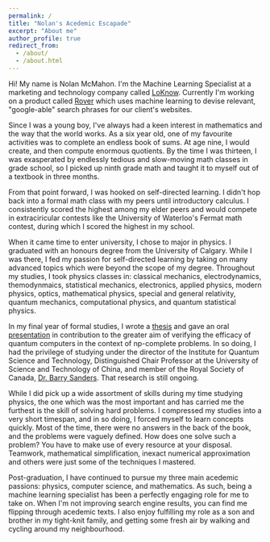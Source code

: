 ```yaml
---
permalink: /
title: "Nolan's Acedemic Escapade"
excerpt: "About me"
author_profile: true
redirect_from: 
  - /about/
  - /about.html
---
```


Hi! My name is Nolan McMahon. I'm the Machine Learning Specialist at a marketing and technology company called [LoKnow](https://loknow.com/). Currently I'm working on a product called [Rover](https://loknow.com/platforms/rover/) which uses machine learning to devise relevant, "google-able" search phrases for our client's websites.

Since I was a young boy, I've always had a keen interest in mathematics and the way that the world works. As a six year old, one of my favourite activities was to complete an endless book of sums. At age nine, I would create, and then compute enormous quotients. By the time I was thirteen, I was exasperated by endlessly tedious and slow-moving math classes in grade school, so I picked up ninth grade math and taught it to myself out of a textbook in three months.

From that point forward, I was hooked on self-directed learning. I didn't hop back into a formal math class with my peers until introductory calculus. I consistently scored the highest among my elder peers and would compete in extraciricular contests like the University of Waterloo's Fermat math contest, during which I scored the highest in my school.

When it came time to enter university, I chose to major in physics. I graduated with an honours degree from the University of Calgary. While I was there, I fed my passion for self-directed learning by taking on many advanced topics which were beyond the scope of my degree. Throughout my studies, I took physics classes in: classical mechanics, electrodynamics, themodynmaics, statistical mechanics, electronics, applied physics, modern physics, optics, mathematical physics, special and general relativity, quantum mechanics, computational physics, and quantum statistical physics.

In my final year of formal studies, I wrote a [thesis](http://nolanthenerd.github.io/files/phys598_thesis.pdf) and gave an oral [presentation](http://nolanthenerd.github.io/files/phys598_presentation.pdf) in contribution to the greater aim of verifying the efficacy of quantum computers in the context of np-complete problems. In so doing, I had the privilege of studying under the director of the Institute for Quantum Science and Technology, Distinguished Chair Professor at the University of Science and Technology of China, and member of the Royal Society of Canada, [Dr. Barry Sanders](https://iqst.ca/people/peoplepage.php?id=4). That research is still ongoing.

While I did pick up a wide assortment of skills during my time studying physics, the one which was the most important and has carried me the furthest is the skill of solving hard problems. I compressed my studies into a very short timespan, and in so doing, I forced myself to learn concepts quickly. Most of the time, there were no answers in the back of the book, and the problems were vaguely defined. How does one solve such a problem? You have to make use of every resource at your disposal. Teamwork, mathematical simplification, inexact numerical approximation and others were just some of the techniques I mastered.

Post-graduation, I have continued to pursue my three main acedemic passions: physics, computer science, and mathematics. As such, being a machine learning specialist has been a perfectly engaging role for me to take on. When I'm not improving search engine results, you can find me flipping through acedemic texts. I also enjoy fulfilling my role as a son and brother in my tight-knit family, and getting some fresh air by walking and cycling around my neighbourhood.
